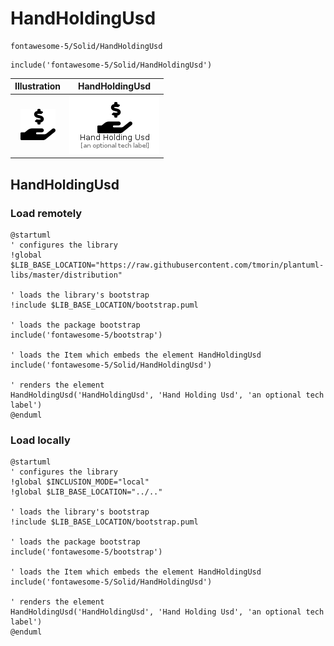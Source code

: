# HandHoldingUsd


```text
fontawesome-5/Solid/HandHoldingUsd
```

```text
include('fontawesome-5/Solid/HandHoldingUsd')
```



| Illustration | HandHoldingUsd |
| :---: | :---: |
| ![illustration for Illustration](../../fontawesome-5/Solid/HandHoldingUsd.png) | ![illustration for HandHoldingUsd](../../fontawesome-5/Solid/HandHoldingUsd.Local.png) |




## HandHoldingUsd

### Load remotely
```plantuml
@startuml
' configures the library
!global $LIB_BASE_LOCATION="https://raw.githubusercontent.com/tmorin/plantuml-libs/master/distribution"

' loads the library's bootstrap
!include $LIB_BASE_LOCATION/bootstrap.puml

' loads the package bootstrap
include('fontawesome-5/bootstrap')

' loads the Item which embeds the element HandHoldingUsd
include('fontawesome-5/Solid/HandHoldingUsd')

' renders the element
HandHoldingUsd('HandHoldingUsd', 'Hand Holding Usd', 'an optional tech label')
@enduml
```

### Load locally
```plantuml
@startuml
' configures the library
!global $INCLUSION_MODE="local"
!global $LIB_BASE_LOCATION="../.."

' loads the library's bootstrap
!include $LIB_BASE_LOCATION/bootstrap.puml

' loads the package bootstrap
include('fontawesome-5/bootstrap')

' loads the Item which embeds the element HandHoldingUsd
include('fontawesome-5/Solid/HandHoldingUsd')

' renders the element
HandHoldingUsd('HandHoldingUsd', 'Hand Holding Usd', 'an optional tech label')
@enduml
```

